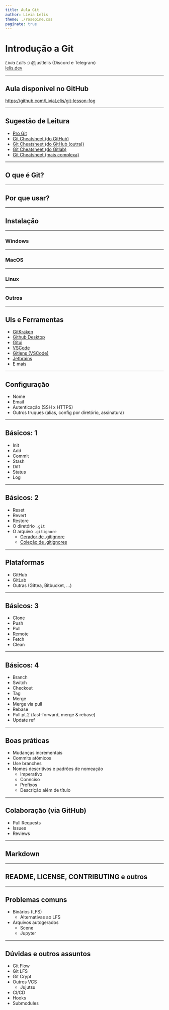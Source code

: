 ```yaml
---
title: Aula Git
author: Lívia Lelis
theme: ./rosepine.css
paginate: true
---
```


# Introdução a Git

_Lívia Lelis_ :)
@justlelis (Discord e Telegram)  
[lelis.dev](https://lelis.dev)

---

## Aula disponível no GitHub

<https://github.com/LiviaLelis/git-lesson-fog>

---

## Sugestão de Leitura

- [Pro Git](https://git-scm.com/book/en/v2)
- [Git Cheatsheet (do GitHub)](https://education.github.com/git-cheat-sheet-education.pdf)
- [Git Cheatsheet (do GitHub (outra))](https://training.github.com/downloads/github-git-cheat-sheet.pdf)
- [Git Cheatsheet (do Gitlab)](https://about.gitlab.com/images/press/git-cheat-sheet.pdf)
- [Git Cheatsheet (mais complexa)](https://codingaunty.com/wp-content/uploads/2024/01/The-Ultimate-Git-Cheatsheet.pdf)

---

## O que é Git?

---

## Por que usar?

---

## Instalação

---

### Windows

---

### MacOS

---

### Linux

---

### Outros

---

## UIs e Ferramentas

- [GitKraken](https://www.gitkraken.com/)
- [Github Desktop](https://desktop.github.com/)
- [Gitui](https://github.com/extrawurst/gitui)
- [VSCode](https://code.visualstudio.com/)
- [Gitlens (VSCode)](https://marketplace.visualstudio.com/items?itemName=eamodio.gitlens)
- [Jetbrains](https://www.jetbrains.com/)
- E mais

---

## Configuração

- Nome
- Email
- Autenticação (SSH x HTTPS)
- Outros truques (alias, config por diretório, assinatura)

---

## Básicos: 1

- Init
- Add
- Commit
- Stash
- Diff
- Status
- Log

---

## Básicos: 2

- Reset
- Revert
- Restore
- O diretório `.git`
- O arquivo `.gitignore`
  - [Gerador de .gitignore](https://www.toptal.com/developers/gitignore)
  - [Coleção de .gitignores](https://github.com/github/gitignore)

---

## Plataformas

- GitHub
- GitLab
- Outras (Gittea, Bitbucket, ...)

---

## Básicos: 3

- Clone
- Push
- Pull
- Remote
- Fetch
- Clean

---

## Básicos: 4

- Branch
- Switch
- Checkout
- Tag
- Merge
- Merge via pull
- Rebase
- Pull pt.2  (fast-forward, merge & rebase)
- Update ref

---

## Boas práticas

- Mudanças incrementais
- Commits atômicos
- Use branches
- Nomes descritivos e padrões de nomeação
  - Imperativo
  - Connciso
  - Prefixos
  - Descrição além de título

---

## Colaboração (via GitHub)

- Pull Requests
- Issues
- Reviews

---

## Markdown

---

## README, LICENSE, CONTRIBUTING e outros

---

## Problemas comuns

- Binários (LFS)
  - Alternativas ao LFS
- Arquivos autogerados
  - Scene
  - Jupyter

---

## Dúvidas e outros assuntos

- Git Flow
- Git LFS
- Git Crypt
- Outros VCS
  - Jujutsu
- CI/CD
- Hooks
- Submodules
